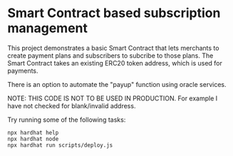 # Smart Contract based subscription management 

This project demonstrates a basic Smart Contract that lets merchants to create payment plans and subscribers to subcribe to those plans.
The Smart Contract takes an existing ERC20 token address, which is used for payments.

There is an option to automate the "payup" function using oracle services. 

NOTE: THIS CODE IS NOT TO BE USED IN PRODUCTION. For example I have not checked for blank/invalid address.


Try running some of the following tasks:

```shell
npx hardhat help
npx hardhat node
npx hardhat run scripts/deploy.js
```
